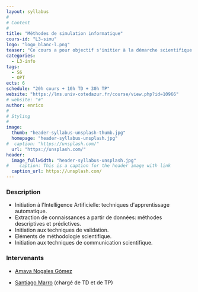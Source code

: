 ```yaml
---
layout: syllabus
#
# Content
#
title: "Méthodes de simulation informatique"
cours-id: "L3-simu"
logo: "logo_blanc-l.png"
teaser: "Ce cours a pour objectif s'initier à la démarche scientifique: expliquer, prevoir et valider l'étude d'un phénomène à l'aide d'un base de données. Savoir présenter un problème, discuter les approches de résolution possibles, défendre des conclusions devant des pairs, et réciproquement savoir évaluer les résultats d'autres études sur des sujets connexes."
categories:
  - L3-info
tags:
  - S6
  - OPT
ects: 6
schedule: "20h cours + 10h TD + 30h TP"
website: "https://lms.univ-cotedazur.fr/course/view.php?id=10966"
# website: "#"
author: enrico
#
# Styling
#
image:
  thumb: "header-syllabus-unsplash-thumb.jpg"
  homepage: "header-syllabus-unsplash.jpg"
#  caption: "https://unsplash.com/"
  url: "https://unsplash.com/"
header:
  image_fullwidth: "header-syllabus-unsplash.jpg"
#    caption: This is a caption for the header image with link
  caption_url: https://unsplash.com/
---
```


###  Description ###


- Initiation à l'Intelligence Artificielle: techniques d'apprentissage automatique.
- Extraction de connaissances a partir de données: méthodes descriptives et prédictives.
- Initiation aux techniques de validation.
- Eléments de méthodologie scientifique.
- Initiation aux techniques de communication scientifique.

### Intervenants ###

- [Amaya Nogales Gómez](mailto:amaya.nogales-gomez@univ-cotedazur.fr)

- [Santiago Marro](mailto:santiago.marro@inria.fr) (chargé de TD et de TP)
